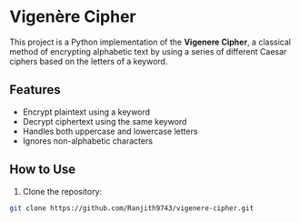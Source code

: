 # Vigenère Cipher

This project is a Python implementation of the **Vigenere Cipher**, a classical method of encrypting alphabetic text by using a series of different Caesar ciphers based on the letters of a keyword.

## Features
- Encrypt plaintext using a keyword
- Decrypt ciphertext using the same keyword
- Handles both uppercase and lowercase letters
- Ignores non-alphabetic characters

## How to Use

1. Clone the repository:
```bash
git clone https://github.com/Ranjith9743/vigenere-cipher.git

